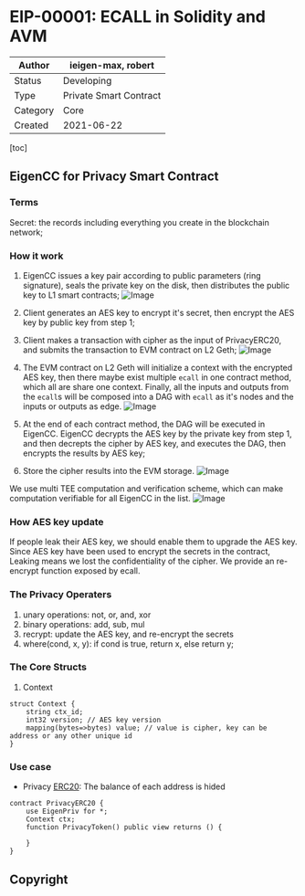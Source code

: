 # EIP-00001: ECALL in Solidity and AVM

| Author   | ieigen-max, robert      |
| -------- | ---------------------- |
| Status   | Developing             |
| Type     | Private Smart Contract |
| Category | Core                   |
| Created  | 2021-06-22             |

[toc]

## EigenCC for Privacy Smart Contract

### Terms
Secret: the records including everything you create in the blockchain network;

### How it work

1. EigenCC issues a key pair according to public parameters (ring signature), seals the private key on the disk, then distributes the public key to L1 smart contracts;
![Image](https://github.com/ieigen/ieigen/raw/robert/docs/images/key%20generation.png)

2. Client generates an AES key to encrypt it's secret, then encrypt the AES key by public key from step 1;

3. Client makes a transaction with cipher as the input of PrivacyERC20, and submits the transaction to EVM contract on L2 Geth;
![Image](https://github.com/ieigen/ieigen/raw/robert/docs/images/submit%20encrypted%20transaction.png)

4. The EVM contract on L2 Geth will initialize a context with the encrypted AES key, then there maybe exist multiple `ecall` in one contract method, which all are share 
one context. Finally, all the inputs and outputs from the `ecall`s  will be composed into a DAG with `ecall` as it's nodes and the inputs or outputs as edge.
![Image](https://github.com/ieigen/ieigen/raw/robert/docs/images/ecalls%20DAG%20generation.png)
5. At the end of each contract method, the DAG will be executed in EigenCC. EigenCC decrypts the AES key by the private key from step 1, and then decrepts the cipher by AES key, and executes the DAG, then encrypts the results by AES key;

6. Store the cipher results into the EVM storage.
![Image](https://github.com/ieigen/ieigen/raw/robert/docs/images/EigenCC%20computation.png)

We use multi TEE computation and verification scheme, which can make computation verifiable for all EigenCC in the list.
![Image](https://github.com/ieigen/ieigen/raw/robert/docs/images/Multi%20TEE%20Computation%20and%20Verification%20Scheme.png)

### How AES key update

If people leak their AES key, we should enable them to upgrade the AES key. Since AES key have been used to encrypt the secrets in the contract, 
Leaking means we lost the confidentiality of the cipher. We provide an re-encrypt function exposed by ecall. 

### The Privacy Operaters

1. unary operations: not, or, and, xor
2. binary operations: add, sub, mul
3. recrypt: update the AES key, and re-encrypt the secrets
4. where(cond, x, y): if cond is true, return x, else return y;

### The Core Structs

1. Context
```
struct Context {
    string ctx_id;
    int32 version; // AES key version
    mapping(bytes=>bytes) value; // value is cipher, key can be address or any other unique id
}
```

### Use case

* Privacy [ERC20](https://github.com/OpenZeppelin/openzeppelin-contracts/blob/master/contracts/token/ERC20/ERC20.sol): The balance of each address is hided
```
contract PrivacyERC20 {
    use EigenPriv for *;
    Context ctx;
    function PrivacyToken() public view returns () {
        
    }
}
```

## Copyright

